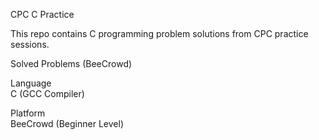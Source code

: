 CPC C Practice

This repo contains C programming problem solutions from CPC practice sessions.

Solved Problems (BeeCrowd)  

Language  
C (GCC Compiler)

Platform  
BeeCrowd (Beginner Level)
